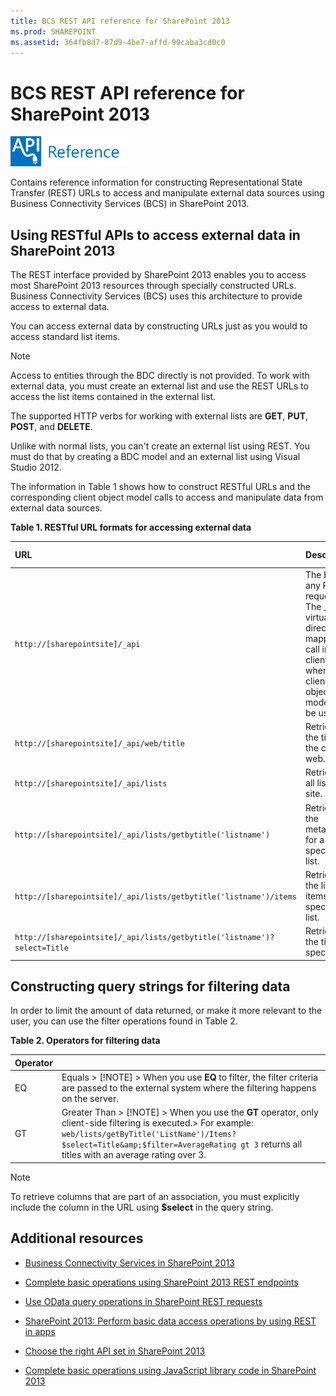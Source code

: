 ```yaml
---
title: BCS REST API reference for SharePoint 2013
ms.prod: SHAREPOINT
ms.assetid: 364fb8d7-87d9-4be7-affd-90caba3cd0c0
---
```




# BCS REST API reference for SharePoint 2013

  
    
    
![Class libraries and references](images/mod_icon_badge_reference.png)
  
    
    

  
    
    

  
    
    
Contains reference information for constructing Representational State Transfer (REST) URLs to access and manipulate external data sources using Business Connectivity Services (BCS) in SharePoint 2013. 
## Using RESTful APIs to access external data in SharePoint 2013
<a name="bkmk_Overview"> </a>

The REST interface provided by SharePoint 2013 enables you to access most SharePoint 2013 resources through specially constructed URLs. Business Connectivity Services (BCS) uses this architecture to provide access to external data. 
  
    
    
You can access external data by constructing URLs just as you would to access standard list items. 
  
    
    

> [!NOTE]  
> Access to entities through the BDC directly is not provided. To work with external data, you must create an external list and use the REST URLs to access the list items contained in the external list. 
  
    
    

The supported HTTP verbs for working with external lists are **GET**, **PUT**, **POST**, and **DELETE**. 
  
    
    
Unlike with normal lists, you can't create an external list using REST. You must do that by creating a BDC model and an external list using Visual Studio 2012. 
  
    
    
The information in Table 1 shows how to construct RESTful URLs and the corresponding client object model calls to access and manipulate data from external data sources. 
  
    
    

**Table 1. RESTful URL formats for accessing external data**


|**URL**|**Description**|**HTTP method**|
|:-----|:-----|:-----|
| `http://[sharepointsite]/_api`|The base of any REST request. The _api virtual directory is mapped to call into client.svc, where the client object model can be used. |GET |
| `http://[sharepointsite]/_api/web/title`|Retrieves the title of the current web. |GET |
| `http://[sharepointsite]/_api/lists`|Retrieves all lists on a site. |GET |
| `http://[sharepointsite]/_api/lists/getbytitle('listname')`|Retrieves the metadata for a specified list. |GET |
| `http://[sharepointsite]/_api/lists/getbytitle('listname')/items`|Retrieves the list items in a specified list. |GET |
| `http://[sharepointsite]/_api/lists/getbytitle('listname')?select=Title`|Retrieves the title of a specific list. |GET |
   

## Constructing query strings for filtering data
<a name="bkmk_constructquery"> </a>

In order to limit the amount of data returned, or make it more relevant to the user, you can use the filter operations found in Table 2. 
  
    
    

**Table 2. Operators for filtering data**


|**Operator**||
|:-----|:-----|
|EQ |Equals > [!NOTE]  > When you use **EQ** to filter, the filter criteria are passed to the external system where the filtering happens on the server.          |
|GT |Greater Than > [!NOTE]  > When you use the **GT** operator, only client-side filtering is executed.> For example:  `web/lists/getByTitle('ListName')/Items?$select=Title&amp;$filter=AverageRating gt 3` returns all titles with an average rating over 3.          |
   

> [!NOTE]  
> To retrieve columns that are part of an association, you must explicitly include the column in the URL using **$select** in the query string.
  
    
    


## Additional resources
<a name="bkmk_AdditionalResources"> </a>


-  [Business Connectivity Services in SharePoint 2013](business-connectivity-services-in-sharepoint-2013.md)
    
  
-  [Complete basic operations using SharePoint 2013 REST endpoints](http://msdn.microsoft.com/library/e3000415-50a0-426e-b304-b7de18f2f7d9%28Office.15%29.aspx)
    
  
-  [Use OData query operations in SharePoint REST requests](http://msdn.microsoft.com/library/d4b5c277-ed50-420c-8a9b-860342284b72%28Office.15%29.aspx)
    
  
-  [SharePoint 2013: Perform basic data access operations by using REST in apps](http://code.msdn.microsoft.com/SharePoint-2013-Perform-335d925b)
    
  
-  [Choose the right API set in SharePoint 2013](choose-the-right-api-set-in-sharepoint-2013.md)
    
  
-  [Complete basic operations using JavaScript library code in SharePoint 2013](http://msdn.microsoft.com/library/29089af8-dbc0-49b7-a1a0-9e311f49c826%28Office.15%29.aspx)
    
  
